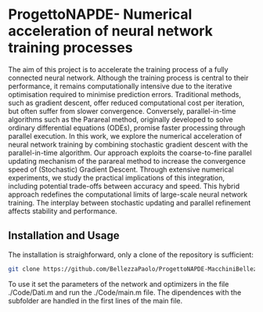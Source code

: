 # ProgettoNAPDE- Numerical acceleration of neural network training processes
The aim of this project is to accelerate the training process of a fully connected neural network. Although the training process is central to their performance, it remains computationally intensive due to the iterative optimisation required to minimise prediction errors. Traditional methods, such as gradient descent, offer reduced computational cost per iteration, but often suffer from slower convergence. Conversely, parallel-in-time algorithms such as the Parareal method, originally developed to solve ordinary differential equations (ODEs), promise faster processing through parallel execution. In this work, we explore the numerical acceleration of neural network training by combining stochastic gradient descent with the parallel-in-time algorithm. Our approach exploits the coarse-to-fine parallel updating mechanism of the parareal method to increase the convergence speed of (Stochastic) Gradient Descent. Through extensive numerical experiments, we study the practical implications of this integration, including potential trade-offs between accuracy and speed. This hybrid approach redefines the computational limits of large-scale neural network training. The interplay between stochastic updating and parallel refinement affects stability and performance.

## Installation and Usage
The installation is straighforward, only a clone of the repository is sufficient:
```bash
git clone https://github.com/BellezzaPaolo/ProgettoNAPDE-MacchiniBellezza.git
```
To use it set the parameters of the network and optimizers in the file ./Code/Dati.m and run the ./Code/main.m file. The dipendences with the subfolder are handled in the first lines of the main file.
